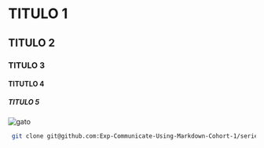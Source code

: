 # TITULO 1
## TITULO 2
### TITULO 3
#### TITUTLO 4
##### TITULO 5

![gato](https://octodex.github.com/images/yaktocat.png)


```sh
 git clone git@github.com:Exp-Communicate-Using-Markdown-Cohort-1/series-communicate-using-markdown-villafanenestor.git
```

